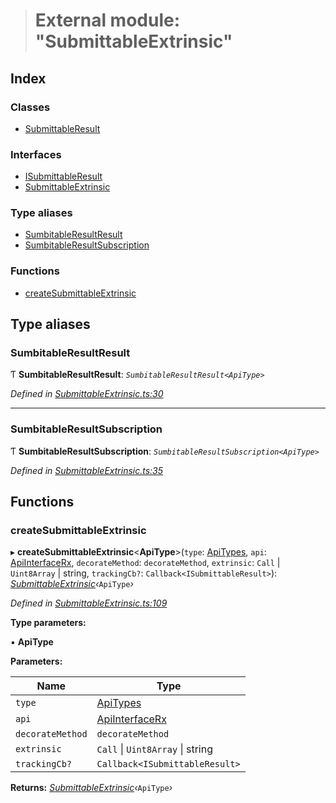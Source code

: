 > # External module: "SubmittableExtrinsic"

## Index

### Classes

* [SubmittableResult](../classes/_submittableextrinsic_.submittableresult.md)

### Interfaces

* [ISubmittableResult](../interfaces/_submittableextrinsic_.isubmittableresult.md)
* [SubmittableExtrinsic](../interfaces/_submittableextrinsic_.submittableextrinsic.md)

### Type aliases

* [SumbitableResultResult](_submittableextrinsic_.md#sumbitableresultresult)
* [SumbitableResultSubscription](_submittableextrinsic_.md#sumbitableresultsubscription)

### Functions

* [createSubmittableExtrinsic](_submittableextrinsic_.md#createsubmittableextrinsic)

## Type aliases

###  SumbitableResultResult

Ƭ **SumbitableResultResult**: *`SumbitableResultResult<ApiType>`*

*Defined in [SubmittableExtrinsic.ts:30](https://github.com/polkadot-js/api/blob/4115b8a/packages/api/src/SubmittableExtrinsic.ts#L30)*

___

###  SumbitableResultSubscription

Ƭ **SumbitableResultSubscription**: *`SumbitableResultSubscription<ApiType>`*

*Defined in [SubmittableExtrinsic.ts:35](https://github.com/polkadot-js/api/blob/4115b8a/packages/api/src/SubmittableExtrinsic.ts#L35)*

## Functions

###  createSubmittableExtrinsic

▸ **createSubmittableExtrinsic**<**ApiType**>(`type`: [ApiTypes](_types_.md#apitypes), `api`: [ApiInterfaceRx](../interfaces/_types_.apiinterfacerx.md), `decorateMethod`: `decorateMethod`, `extrinsic`: `Call` | `Uint8Array` | string, `trackingCb?`: `Callback<ISubmittableResult>`): *[SubmittableExtrinsic](../interfaces/_submittableextrinsic_.submittableextrinsic.md)‹*`ApiType`*›*

*Defined in [SubmittableExtrinsic.ts:109](https://github.com/polkadot-js/api/blob/4115b8a/packages/api/src/SubmittableExtrinsic.ts#L109)*

**Type parameters:**

▪ **ApiType**

**Parameters:**

Name | Type |
------ | ------ |
`type` | [ApiTypes](_types_.md#apitypes) |
`api` | [ApiInterfaceRx](../interfaces/_types_.apiinterfacerx.md) |
`decorateMethod` | `decorateMethod` |
`extrinsic` | `Call` \| `Uint8Array` \| string |
`trackingCb?` | `Callback<ISubmittableResult>` |

**Returns:** *[SubmittableExtrinsic](../interfaces/_submittableextrinsic_.submittableextrinsic.md)‹*`ApiType`*›*